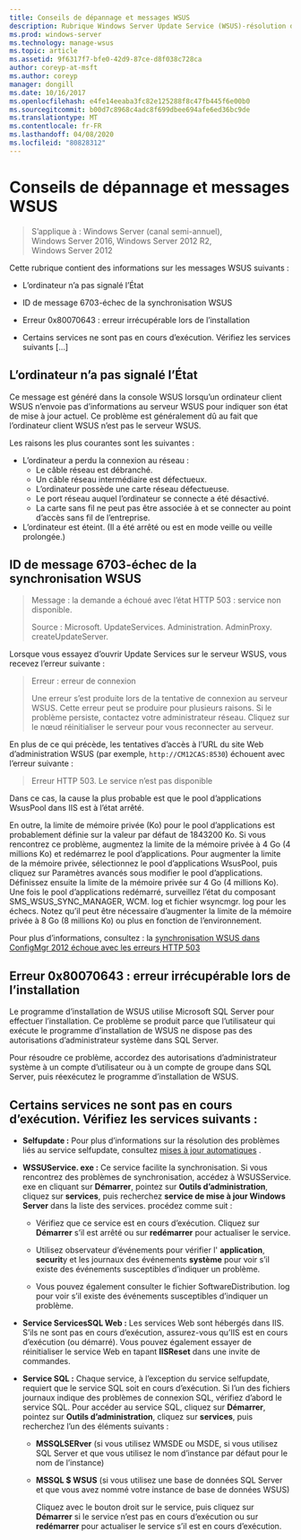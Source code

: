 ```yaml
---
title: Conseils de dépannage et messages WSUS
description: Rubrique Windows Server Update Service (WSUS)-résolution des problèmes à l’aide de messages WSUS
ms.prod: windows-server
ms.technology: manage-wsus
ms.topic: article
ms.assetid: 9f6317f7-bfe0-42d9-87ce-d8f038c728ca
author: coreyp-at-msft
ms.author: coreyp
manager: dongill
ms.date: 10/16/2017
ms.openlocfilehash: e4fe14eeaba3fc82e125288f8c47fb445f6e00b0
ms.sourcegitcommit: b00d7c8968c4adc8f699dbee694afe6ed36bc9de
ms.translationtype: MT
ms.contentlocale: fr-FR
ms.lasthandoff: 04/08/2020
ms.locfileid: "80828312"
---
```

# <a name="wsus-messages-and-troubleshooting-tips"></a>Conseils de dépannage et messages WSUS

>S’applique à : Windows Server (canal semi-annuel), Windows Server 2016, Windows Server 2012 R2, Windows Server 2012

Cette rubrique contient des informations sur les messages WSUS suivants :

-   L’ordinateur n’a pas signalé l’État

-   ID de message 6703-échec de la synchronisation WSUS

-   Erreur 0x80070643 : erreur irrécupérable lors de l’installation

-   Certains services ne sont pas en cours d’exécution. Vérifiez les services suivants [...]

## <a name="computer-has-not-reported-status"></a>L’ordinateur n’a pas signalé l’État
Ce message est généré dans la console WSUS lorsqu’un ordinateur client WSUS n’envoie pas d’informations au serveur WSUS pour indiquer son état de mise à jour actuel. Ce problème est généralement dû au fait que l’ordinateur client WSUS n’est pas le serveur WSUS.

Les raisons les plus courantes sont les suivantes :

-   L’ordinateur a perdu la connexion au réseau :
    -   Le câble réseau est débranché.
    -   Un câble réseau intermédiaire est défectueux.
    -   L’ordinateur possède une carte réseau défectueuse.
    -   Le port réseau auquel l’ordinateur se connecte a été désactivé.
    -   La carte sans fil ne peut pas être associée à et se connecter au point d’accès sans fil de l’entreprise.
-   L’ordinateur est éteint. (Il a été arrêté ou est en mode veille ou veille prolongée.)

## <a name="message-id-6703---wsus-synchronization-failed"></a>ID de message 6703-échec de la synchronisation WSUS
> Message : la demande a échoué avec l’état HTTP 503 : service non disponible.
> 
> Source : Microsoft. UpdateServices. Administration. AdminProxy. createUpdateServer.

Lorsque vous essayez d’ouvrir Update Services sur le serveur WSUS, vous recevez l’erreur suivante :

> Erreur : erreur de connexion
> 
> Une erreur s’est produite lors de la tentative de connexion au serveur WSUS. Cette erreur peut se produire pour plusieurs raisons. Si le problème persiste, contactez votre administrateur réseau. Cliquez sur le nœud réinitialiser le serveur pour vous reconnecter au serveur.

En plus de ce qui précède, les tentatives d’accès à l’URL du site Web d’administration WSUS (par exemple, `http://CM12CAS:8530`) échouent avec l’erreur suivante :

> Erreur HTTP 503. Le service n’est pas disponible

Dans ce cas, la cause la plus probable est que le pool d’applications WsusPool dans IIS est à l’état arrêté.

En outre, la limite de mémoire privée (Ko) pour le pool d’applications est probablement définie sur la valeur par défaut de 1843200 Ko. Si vous rencontrez ce problème, augmentez la limite de la mémoire privée à 4 Go (4 millions Ko) et redémarrez le pool d’applications. Pour augmenter la limite de la mémoire privée, sélectionnez le pool d’applications WsusPool, puis cliquez sur Paramètres avancés sous modifier le pool d’applications. Définissez ensuite la limite de la mémoire privée sur 4 Go (4 millions Ko). Une fois le pool d’applications redémarré, surveillez l’état du composant SMS_WSUS_SYNC_MANAGER, WCM. log et fichier wsyncmgr. log pour les échecs. Notez qu’il peut être nécessaire d’augmenter la limite de la mémoire privée à 8 Go (8 millions Ko) ou plus en fonction de l’environnement.

Pour plus d’informations, consultez : la [synchronisation WSUS dans ConfigMgr 2012 échoue avec les erreurs HTTP 503](https://blogs.technet.com/b/sus/archive/2015/03/23/configmgr-2012-support-tip-wsus-sync-fails-with-http-503-errors.aspx)

## <a name="error-0x80070643-fatal-error-during-installation"></a>Erreur 0x80070643 : erreur irrécupérable lors de l’installation
Le programme d’installation de WSUS utilise Microsoft SQL Server pour effectuer l’installation. Ce problème se produit parce que l’utilisateur qui exécute le programme d’installation de WSUS ne dispose pas des autorisations d’administrateur système dans SQL Server.

Pour résoudre ce problème, accordez des autorisations d’administrateur système à un compte d’utilisateur ou à un compte de groupe dans SQL Server, puis réexécutez le programme d’installation de WSUS.

## <a name="some-services-are-not-running-check-the-following-services"></a>Certains services ne sont pas en cours d’exécution. Vérifiez les services suivants :

- **Selfupdate :** Pour plus d’informations sur la résolution des problèmes liés au service selfupdate, consultez [mises à jour automatiques](https://technet.microsoft.com/library/cc708554(v=ws.10).aspx) .

- **WSSUService. exe :** Ce service facilite la synchronisation. Si vous rencontrez des problèmes de synchronisation, accédez à WSUSService. exe en cliquant sur **Démarrer**, pointez sur **Outils d’administration**, cliquez sur **services**, puis recherchez **service de mise à jour Windows Server** dans la liste des services. procédez comme suit :
    
    -   Vérifiez que ce service est en cours d’exécution. Cliquez sur **Démarrer** s’il est arrêté ou sur **redémarrer** pour actualiser le service.
    
    -   Utilisez observateur d’événements pour vérifier l' **application**, **securit**y et les journaux des événements **système** pour voir s’il existe des événements susceptibles d’indiquer un problème.
    
    -   Vous pouvez également consulter le fichier SoftwareDistribution. log pour voir s’il existe des événements susceptibles d’indiquer un problème.

- **Service ServicesSQL Web :** Les services Web sont hébergés dans IIS. S’ils ne sont pas en cours d’exécution, assurez-vous qu’IIS est en cours d’exécution (ou démarré). Vous pouvez également essayer de réinitialiser le service Web en tapant **IISReset** dans une invite de commandes.

- **Service SQL :** Chaque service, à l’exception du service selfupdate, requiert que le service SQL soit en cours d’exécution. Si l’un des fichiers journaux indique des problèmes de connexion SQL, vérifiez d’abord le service SQL. Pour accéder au service SQL, cliquez sur **Démarrer**, pointez sur **Outils d’administration**, cliquez sur **services**, puis recherchez l’un des éléments suivants :
    
  - **MSSQLSERver** (si vous utilisez WMSDE ou MSDE, si vous utilisez SQL Server et que vous utilisez le nom d’instance par défaut pour le nom de l’instance)
    
  - **MSSQL $ WSUS** (si vous utilisez une base de données SQL Server et que vous avez nommé votre instance de base de données WSUS)
    
    Cliquez avec le bouton droit sur le service, puis cliquez sur **Démarrer** si le service n’est pas en cours d’exécution ou sur **redémarrer** pour actualiser le service s’il est en cours d’exécution.
